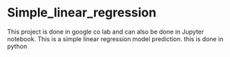 # Simple_linear_regression
This project is done in google co lab and can also be done in Jupyter notebook.
This is a simple linear regression model prediction.
this is done in python
